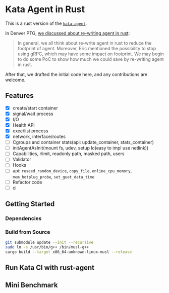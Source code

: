 # Kata Agent in Rust

This is a rust version of the [`kata-agent`](https://github.com/kata-containers/kata-agent).

In Denver PTG, [we discussed about re-writing agent in rust](https://etherpad.openstack.org/p/katacontainers-2019-ptg-denver-agenda):

> In general, we all think about re-write agent in rust to reduce the footprint of agent. Moreover, Eric mentioned the possibility to stop using gRPC, which may have some impact on footprint. We may begin to do some PoC to show how much we could save by re-writing agent in rust.

After that, we drafted the initial code here, and any contributions are welcome.

## Features

- [x] create/start container
- [x] signal/wait process
- [x] I/O
- [x] Health API
- [x] exec/list process
- [x] network, interface/routes
- [ ] Cgroups and container stats(api: update\_container, stats\_container)
- [ ] initAgentAsInit(mount fs, udev, setup lo(easy to impl use netlink))
- [ ] Capabilities, rlimit, readonly path, masked path, users
- [ ] Validator
- [ ] Hooks
- [ ] api: `reseed_random_device`, `copy_file`, `online_cpu_memory`, `mem_hotplug_probe`, `set_guet_data_time`
- [ ] Refactor code
- [ ] ci

## Getting Started

### Dependencies

### Build from Source

```bash
git submodule update --init --recursive  
sudo ln -s /usr/bin/g++ /bin/musl-g++  
cargo build --target x86_64-unknown-linux-musl --release
```

## Run Kata CI with rust-agent

## Mini Benchmark
